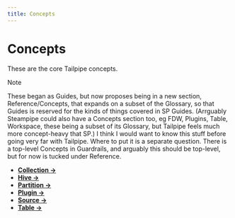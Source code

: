 ```yaml
---
title: Concepts
---
```


# Concepts

These are the core Tailpipe concepts.

>[!NOTE]
> These began as Guides, but now proposes being in a new section, Reference/Concepts, that expands on a subset of the Glossary, so that Guides is reserved for the kinds of things covered in SP Guides. (Arrguably Steampipe could also have a Concepts section too, eg FDW, Plugins, Table, Workspace, these being a subset of its Glossary, but Tailpipe feels much more concept-heavy that SP.) I think I would want to know this stuff before going very far with Tailpipe. Where to put it is a separate question. There is a top-level Concepts in Guardrails, and arguably this should be top-level, but for now is tucked under Reference.

- **[Collection →](guides/collection)**
- **[Hive →](guides/hive)**
- **[Partition →](guides/partition)**
- **[Plugin →](guides/partition)**
- **[Source →](guides/source)**
- **[Table →](guides/table)**
